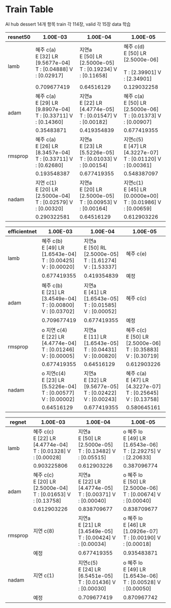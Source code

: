 # Train Table

AI hub dessert 14개 항목 train 각 114장, valid 각 15장 data 학습



<table>
<thead>
  <tr>
    <th>resnet50</th>
    <th>1.00E-03</th>
    <th>1.00E-04</th>
    <th>1.00E-05</th>
  </tr>
</thead>
<tbody>
  <tr>
    <td rowspan="2">lamb</td>
    <td>혜주 c(a) <br>    E [32] LR [9.5677e-04] <br>     T : [0.04888] V : [0.02917]</td>
    <td>지연a <br>E [50] LR [2.5000e-05]<br>T : [0.19234] V : [0.11658]</td>
    <td>혜주 c(d) <br>E [50] LR [2.5000e-06] <br><br>     T : [2.39901] V : [2.34901]</td>
  </tr>
  <tr>
    <td>0.709677419</td>
    <td>0.64516129</td>
    <td>0.129032258</td>
  </tr>
  <tr>
    <td rowspan="2">adam</td>
    <td>혜주 c(a)     <br>E [29] LR [9.8907e-04] <br>     T : [0.33711] V : [0.14360]</td>
    <td>지연a <br>E [22] LR [4.4774e-05]<br>T : [0.01547] V : [0.00182]</td>
    <td>혜주 c(a)     <br>E [50] LR [2.5000e-06] <br>     T : [0.01373] V : [0.00907]</td>
  </tr>
  <tr>
    <td>0.35483871</td>
    <td>0.419354839</td>
    <td>0.677419355</td>
  </tr>
  <tr>
    <td rowspan="2">rmsprop</td>
    <td>혜주 c(a)     <br>E [26] LR [8.3457e-04] <br>     T : [0.33711] V : [0.62680]</td>
    <td>지연a <br>E [23] LR [5.5226e-05] <br>T : [0.01033] V : [0.00154]</td>
    <td>지연c(5) <br>E [47] LR [4.3227e-07]<br>T : [0.01120] V : [0.00361]</td>
  </tr>
  <tr>
    <td>0.193548387</td>
    <td>0.677419355</td>
    <td>0.548387097</td>
  </tr>
  <tr>
    <td rowspan="2">nadam</td>
    <td>지연 c(1) <br>     E [20] LR [2.5000e-04]   <br>     T : [0.02579] V : [0.00320]</td>
    <td>지연a <br>E [20] LR [2.5000e-05] <br>T : [0.00953] V : [0.00164]</td>
    <td>지연c(1) <br>E [45] LR [0.0000e+00]<br>T : [0.01986] V : [0.00659]</td>
  </tr>
  <tr>
    <td>0.290322581</td>
    <td>0.64516129</td>
    <td>0.612903226</td>
  </tr>
</tbody>
</table>


<table>
<thead>
  <tr>
    <th>efficientnet</th>
    <th>1.00E-03</th>
    <th>1.00E-04</th>
    <th>1.00E-05</th>
  </tr>
</thead>
<tbody>
  <tr>
    <td rowspan="2">lamb</td>
    <td>혜주 c(b)     <br>E [49] LR [1.6543e-04] <br>     T : [0.00425] V : [0.00020]</td>
    <td>지연a <br>E [50] RL [2.5000e-05]<br>T : [1.61274] V : [1.53337]</td>
    <td>혜주 c(e)</td>
  </tr>
  <tr>
    <td>0.677419355</td>
    <td>0.419354839</td>
    <td>예정</td>
  </tr>
  <tr>
    <td rowspan="2">adam</td>
    <td>혜주 c(b)     <br>E [21] LR [3.4549e-04] <br>     T : [0.00800] V : [0.03702]</td>
    <td>지연a <br>E [41] LR [1.6543e-05]<br>T : [0.01585] V : [0.00052]</td>
    <td>혜주 c(c)</td>
  </tr>
  <tr>
    <td>0.709677419</td>
    <td>0.677419355</td>
    <td>예정</td>
  </tr>
  <tr>
    <td rowspan="2">rmsprop</td>
    <td>o 지연 c(4) <br>E [22] LR [4.4774e-04] <br>T : [0.01246] V : [0.00005]</td>
    <td>지연a <br>E [11] LR [1.6543e-05]<br>T : [0.04431] V : [0.00820]</td>
    <td>혜주 c(c)<br>     E [50] LR [2.5000e-06] <br>     T : [0.35883] V : [0.30719]</td>
  </tr>
  <tr>
    <td>0.677419355</td>
    <td>0.64516129</td>
    <td>0.612903226</td>
  </tr>
  <tr>
    <td rowspan="2">nadam</td>
    <td>o 지연c(4) <br>E [23] LR [5.5226e-04] <br>T : [0.00577] V : [0.00002]</td>
    <td>지연a <br>E [32] LR [9.5677e-05]<br>T : [0.02422] V : [0.00243]</td>
    <td>혜주 c(a)     <br>E [47] LR [4.3227e-07] <br>     T : [0.25645] V : [0.13758]</td>
  </tr>
  <tr>
    <td>0.64516129</td>
    <td>0.677419355</td>
    <td>0.580645161</td>
  </tr>
</tbody>
</table>


<table>
<thead>
  <tr>
    <th>regnet  </th>
    <th>1.00E-03</th>
    <th>1.00E-04</th>
    <th>1.00E-05</th>
  </tr>
</thead>
<tbody>
  <tr>
    <td rowspan="2">lamb</td>
    <td>혜주 c(c) <br>E [22] LR [4.4774e-04] <br>T : [0.01328] V : [0.00028]</td>
    <td> 지연a<br>E [50] LR [2.5000e-05]<br>T : [0.13482] V : [0.05515] </td>
    <td> o 혜주 lo <br>E [49] LR [1.6543e-06] <br>T : [2.29275] V : [2.20633]</td>
  </tr>
  <tr>
    <td>0.903225806</td>
    <td>0.612903226</td>
    <td>0.387096774</td>
  </tr>
  <tr>
    <td rowspan="2">adam</td>
    <td>혜주 c(c) <br>E [20] LR [2.5000e-04] <br>T : [0.01653] V : [0.13758]</td>
    <td> 지연a<br>E [22] LR [4.4774e-05] <br>T : [0.00371] V : [0.00040] </td>
    <td> o 혜주 lo <br>E [50] LR [2.5000e-06] <br>T : [0.00674] V : [0.00040]</td>
  </tr>
  <tr>
    <td>0.612903226</td>
    <td>0.838709677</td>
    <td>0.838709677</td>
  </tr>
  <tr>
    <td rowspan="2">rmsprop</td>
    <td>지연 c(8)        </td>
    <td> 지연a<br>E [21] LR [3.4549e-05]<br>T : [0.00424] V : [0.00034] </td>
    <td> o 혜주 lo <br>E [46] LR [1.0926e-07] <br>T : [0.00190] V : [0.00018]</td>
  </tr>
  <tr>
    <td>예정</td>
    <td>0.677419355</td>
    <td>0.935483871</td>
  </tr>
  <tr>
    <td rowspan="2"> nadam</td>
    <td>지연 c(1) </td>
    <td> 지연c(5)<br>E [24] LR [6.5451e-05]<br>T : [0.01436] V : [0.00030] </td>
    <td> o 혜주 lo<br>E [49] LR [1.6543e-06] <br>T : [0.00528] V : [0.00050] </td>
  </tr>
  <tr>
    <td>예정</td>
    <td>0.709677419</td>
    <td>0.870967742</td>
  </tr>
</tbody>
</table>
